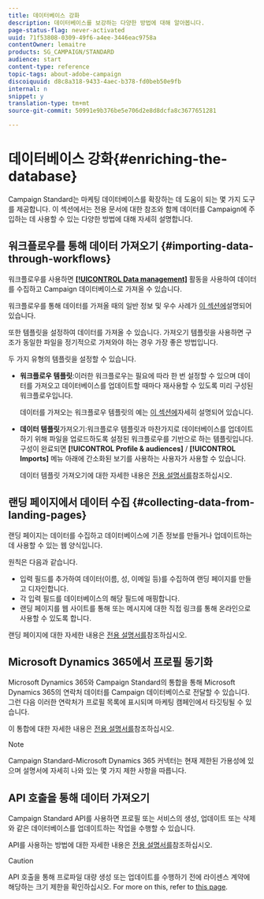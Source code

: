 ```yaml
---
title: 데이터베이스 강화
description: 데이터베이스를 보강하는 다양한 방법에 대해 알아봅니다.
page-status-flag: never-activated
uuid: 71f53808-0309-49f6-a4ee-3446eac9758a
contentOwner: lemaitre
products: SG_CAMPAIGN/STANDARD
audience: start
content-type: reference
topic-tags: about-adobe-campaign
discoiquuid: d8c8a318-9433-4aec-b378-fd0beb50e9fb
internal: n
snippet: y
translation-type: tm+mt
source-git-commit: 50991e9b376be5e706d2e8d8dcfa8c3677651281

---
```



# 데이터베이스 강화{#enriching-the-database}

Campaign Standard는 마케팅 데이터베이스를 확장하는 데 도움이 되는 몇 가지 도구를 제공합니다. 이 섹션에서는 전용 문서에 대한 참조와 함께 데이터를 Campaign에 주입하는 데 사용할 수 있는 다양한 방법에 대해 자세히 설명합니다.

## 워크플로우를 통해 데이터 가져오기 {#importing-data-through-workflows}

워크플로우를 사용하면 [**[!UICONTROL Data management]**](../../automating/using/about-data-management-activities.md) 활동을 사용하여 데이터를 수집하고 Campaign 데이터베이스로 가져올 수 있습니다.

워크플로우를 통해 데이터를 가져올 때의 일반 정보 및 우수 사례가 [이 섹션에](../../automating/using/importing-data.md)설명되어 있습니다.

또한 템플릿을 설정하여 데이터를 가져올 수 있습니다. 가져오기 템플릿을 사용하면 구조가 동일한 파일을 정기적으로 가져와야 하는 경우 가장 좋은 방법입니다.

두 가지 유형의 템플릿을 설정할 수 있습니다.

* **워크플로우 템플릿**:이러한 워크플로우는 필요에 따라 한 번 설정할 수 있으며 데이터를 가져오고 데이터베이스를 업데이트할 때마다 재사용할 수 있도록 미리 구성된 워크플로우입니다.

   데이터를 가져오는 워크플로우 템플릿의 예는 [이 섹션에](../../automating/using/importing-data.md#example--import-workflow-template)자세히 설명되어 있습니다.

* **데이터 템플릿**&#x200B;가져오기:워크플로우 템플릿과 마찬가지로 데이터베이스를 업데이트하기 위해 파일을 업로드하도록 설정된 워크플로우를 기반으로 하는 템플릿입니다. 구성이 완료되면 **[!UICONTROL Profile & audiences]** / **[!UICONTROL Imports]** 메뉴 아래에 간소화된 보기를 사용하는 사용자가 사용할 수 있습니다.

   데이터 템플릿 가져오기에 대한 자세한 내용은 [전용 설명서를](../../automating/using/importing-data-with-import-templates.md)참조하십시오.

## 랜딩 페이지에서 데이터 수집 {#collecting-data-from-landing-pages}

랜딩 페이지는 데이터를 수집하고 데이터베이스에 기존 정보를 만들거나 업데이트하는 데 사용할 수 있는 웹 양식입니다.

원칙은 다음과 같습니다.

* 입력 필드를 추가하여 데이터(이름, 성, 이메일 등)를 수집하여 랜딩 페이지를 만들고 디자인합니다.
* 각 입력 필드를 데이터베이스의 해당 필드에 매핑합니다.
* 랜딩 페이지를 웹 사이트를 통해 또는 메시지에 대한 직접 링크를 통해 온라인으로 사용할 수 있도록 합니다.

랜딩 페이지에 대한 자세한 내용은 [전용 설명서를](../../channels/using/getting-started-with-landing-pages.md)참조하십시오.

## Microsoft Dynamics 365에서 프로필 동기화

Microsoft Dynamics 365와 Campaign Standard의 통합을 통해 Microsoft Dynamics 365의 연락처 데이터를 Campaign 데이터베이스로 전달할 수 있습니다.
그런 다음 이러한 연락처가 프로필 목록에 표시되며 마케팅 캠페인에서 타깃팅될 수 있습니다.

이 통합에 대한 자세한 내용은 [전용 설명서를](../../integrating/using/working-with-campaign-standard-and-microsoft-dynamics-365.md)참조하십시오.

>[!NOTE]
>
>Campaign Standard-Microsoft Dynamics 365 커넥터는 현재 제한된 가용성에 있으며 설명서에 자세히 나와 있는 몇 가지 제한 사항을 따릅니다.

## API 호출을 통해 데이터 가져오기

Campaign Standard API를 사용하면 프로필 또는 서비스의 생성, 업데이트 또는 삭제와 같은 데이터베이스를 업데이트하는 작업을 수행할 수 있습니다.

API를 사용하는 방법에 대한 자세한 내용은 [전용 설명서를](../../api/using/about-campaign-standard-apis.md)참조하십시오.

>[!CAUTION]
>
>API 호출을 통해 프로파일 대량 생성 또는 업데이트를 수행하기 전에 라이센스 계약에 해당하는 크기 제한을 확인하십시오. For more on this, refer to [this page](https://helpx.adobe.com/legal/product-descriptions/campaign-standard.html#ITInfrastructureResourcesbyActiveProfilesTiers).

